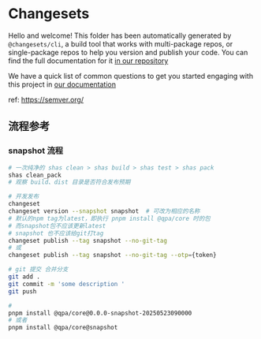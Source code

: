 # Changesets

Hello and welcome! This folder has been automatically generated by `@changesets/cli`, a build tool that works
with multi-package repos, or single-package repos to help you version and publish your code. You can
find the full documentation for it [in our repository](https://github.com/changesets/changesets)

We have a quick list of common questions to get you started engaging with this project in
[our documentation](https://github.com/changesets/changesets/blob/main/docs/common-questions.md)

ref: <https://semver.org/>



## 流程参考

### snapshot 流程

```bash
# 一次纯净的 shas clean > shas build > shas test > shas pack
shas clean_pack
# 观察 build、dist 目录是否符合发布预期

# 开发发布
changeset
changeset version --snapshot snapshot  # 可改为相应的名称
# 默认的npm tag为latest，即执行 pnpm install @qpa/core 时的包
# 而snapshot包不应该更新latest
# snapshot 也不应该给git打tag
changeset publish --tag snapshot --no-git-tag
# 或 
changeset publish --tag snapshot --no-git-tag --otp={token}

# git 提交 合并分支
git add .
git commit -m 'some description '
git push 

# 
pnpm install @qpa/core@0.0.0-snapshot-20250523090000
# 或者
pnpm install @qpa/core@snapshot
```
